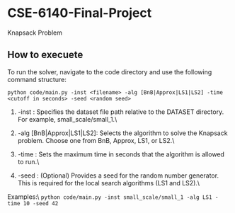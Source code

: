 # CSE-6140-Final-Project
Knapsack Problem

## How to execuete
To run the solver, navigate to the code directory and use the following command structure:

`python code/main.py -inst <filename> -alg [BnB|Approx|LS1|LS2] -time <cutoff in seconds> -seed <random seed>`

1. -inst <filename>: Specifies the dataset file path relative to the DATASET directory. For example, small_scale/small_1.\

2. -alg [BnB|Approx|LS1|LS2]: Selects the algorithm to solve the Knapsack problem. Choose one from BnB, Approx, LS1, or LS2.\
3. -time <cutoff in seconds>: Sets the maximum time in seconds that the algorithm is allowed to run.\
4. -seed <random seed>: (Optional) Provides a seed for the random number generator. This is required for the local search algorithms (LS1 and LS2).\

Examples:\\
`python code/main.py -inst small_scale/small_1 -alg LS1 -time 10 -seed 42`

